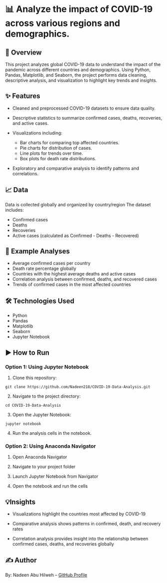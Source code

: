# 📊 Analyze the impact of COVID-19 across various regions and demographics.

## 📝 Overview
This project analyzes global COVID-19 data to understand the impact of the pandemic across different countries and demographics. Using Python, Pandas, Matplotlib, and Seaborn, the project performs data cleaning, descriptive analysis, and visualization to highlight key trends and insights.

## ✨ Features
- Cleaned and preprocessed COVID-19 datasets to ensure data quality.
- Descriptive statistics to summarize confirmed cases, deaths, recoveries, and active cases.
- Visualizations including:

    * Bar charts for comparing top affected countries.
    * Pie charts for distribution of cases.
    * Line plots for trends over time.
    * Box plots for death rate distributions.

- Exploratory and comparative analysis to identify patterns and correlations.

## 📈 Data
Data is collected globally and organized by country/region
The dataset includes:
- Confirmed cases 
- Deaths 
- Recoveries 
- Active cases (calculated as Confirmed - Deaths - Recovered)

## 🔎 Example Analyses 
- Average confirmed cases per country 
- Death rate percentage globally 
- Countries with the highest average deaths and active cases 
- Correlation analysis between confirmed, deaths, and recovered cases 
- Trends of confirmed cases in the most affected countries

## 🛠️ Technologies Used 
- Python 
- Pandas 
- Matplotlib 
- Seaborn 
- Jupyter Notebook

## ▶️ How to Run
### Option 1: Using Jupyter Notebook
1. Clone this repository:

`git clone https://github.com/Nadeen218/COVID-19-Data-Analysis.git `

2. Navigate to the project directory:

`cd COVID-19-Data-Analysis`

3. Open the Jupyter Notebook:

`jupyter notebook`

4. Run the analysis cells in the notebook.

### Option 2: Using Anaconda Navigator
1. Open Anaconda Navigator

2. Navigate to your project folder

3. Launch Jupyter Notebook from Navigator

4. Open the notebook and run the cells

## 💡Insights
- Visualizations highlight the countries most affected by COVID-19

- Comparative analysis shows patterns in confirmed, death, and recovery rates

- Correlation analysis provides insight into the relationship between confirmed cases, deaths, and recoveries globally 

## ✍ Author
By: Nadeen Abu Hilweh – [GitHub Profile](https://github.com/Nadeen218)

